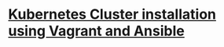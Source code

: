 # [Kubernetes Cluster installation using Vagrant and Ansible](https://github.com/vijayendrar/devsecops/tree/main/Kubernetes/LABSetup.md)
